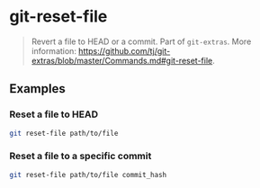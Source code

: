 # git-reset-file

> Revert a file to HEAD or a commit. Part of `git-extras`. More information: <https://github.com/tj/git-extras/blob/master/Commands.md#git-reset-file>.

## Examples

### Reset a file to HEAD

```bash
git reset-file path/to/file
```

### Reset a file to a specific commit

```bash
git reset-file path/to/file commit_hash
```
